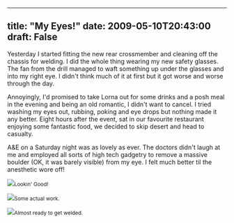 
---
title: "My Eyes!"
date: 2009-05-10T20:43:00
draft: False
---

Yesterday I started fitting the new rear <span>crossmember</span> and cleaning off the chassis for welding.  I did the whole thing wearing my new safety glasses.  The fan from the drill managed to waft something up under the glasses and into my right eye.  I didn't think much of it at first but it got worse and worse through the day.

<span>Annoyingly</span>, I'd promised to take Lorna out for some drinks and a posh meal in the evening and being an old romantic, I didn't want to cancel.  I tried washing my eyes out, rubbing, poking and eye drops but nothing made it any better.  Eight hours after the event, sat in our favourite restaurant enjoying some fantastic food, we decided to skip desert and head to casualty.

A&E on a Saturday night was as lovely as ever.  The doctors didn't laugh at me and employed all sorts of high tech gadgetry to remove a massive boulder (OK, it was barely visible) from my eye.  I felt much better til the anesthetic wore off!

<a href="http://danandtheduke.co.uk/uploaded_images/IMG_9321-782192.JPG"><img src="http://danandtheduke.co.uk/uploaded_images/IMG_9321-782189.JPG"/></a><span style="font-size:85%;"><span>Lookin</span>' Good!</span>

<a href="http://danandtheduke.co.uk/uploaded_images/IMG_9305-747063.JPG"><img src="http://danandtheduke.co.uk/uploaded_images/IMG_9305-747038.JPG"/></a><span style="font-size:85%;">Some actual work.</span>

<a href="http://danandtheduke.co.uk/uploaded_images/IMG_9308-747111.JPG"><img src="http://danandtheduke.co.uk/uploaded_images/IMG_9308-747087.JPG"/></a><span style="font-size:85%;">Almost ready to get welded.</span>
